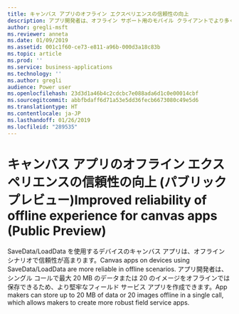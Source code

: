 ```yaml
---
title: キャンバス アプリのオフライン エクスペリエンスの信頼性の向上
description: アプリ開発者は、オフライン サポート用のモバイル クライアントでより多くのデータを保存できます
author: gregli-msft
ms.reviewer: anneta
ms.date: 01/09/2019
ms.assetid: 001c1f60-ce73-e811-a96b-000d3a18c83b
ms.topic: article
ms.prod: ''
ms.service: business-applications
ms.technology: ''
ms.author: gregli
audience: Power user
ms.openlocfilehash: 23d3d1a46b4c2cdcbc7e088ada6d1c0e00014cbf
ms.sourcegitcommit: abbfbdaff6d71a53e5dd36fecb6673080c49e5d6
ms.translationtype: HT
ms.contentlocale: ja-JP
ms.lasthandoff: 01/26/2019
ms.locfileid: "289535"
---
```

# <a name="improved-reliability-of-offline-experience-for-canvas-apps-public-preview"></a><span data-ttu-id="51666-103">キャンバス アプリのオフライン エクスペリエンスの信頼性の向上 (パブリック プレビュー)</span><span class="sxs-lookup"><span data-stu-id="51666-103">Improved reliability of offline experience for canvas apps (Public Preview)</span></span>




<span data-ttu-id="51666-104">SaveData/LoadData を使用するデバイスのキャンバス アプリは、オフライン シナリオで信頼性が高まります。</span><span class="sxs-lookup"><span data-stu-id="51666-104">Canvas apps on devices using SaveData/LoadData are more reliable in offline scenarios.</span></span> <span data-ttu-id="51666-105">アプリ開発者は、シングル コールで最大 20 MB のデータまたは 20 のイメージをオフラインでは保存できるため、より堅牢なフィールド サービス アプリを作成できます。</span><span class="sxs-lookup"><span data-stu-id="51666-105">App makers can store up to 20 MB of data or 20 images offline in a single call, which allows makers to create more robust field service apps.</span></span>
